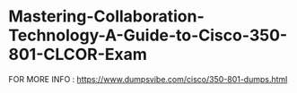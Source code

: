 # Mastering-Collaboration-Technology-A-Guide-to-Cisco-350-801-CLCOR-Exam
FOR MORE INFO : https://www.dumpsvibe.com/cisco/350-801-dumps.html
